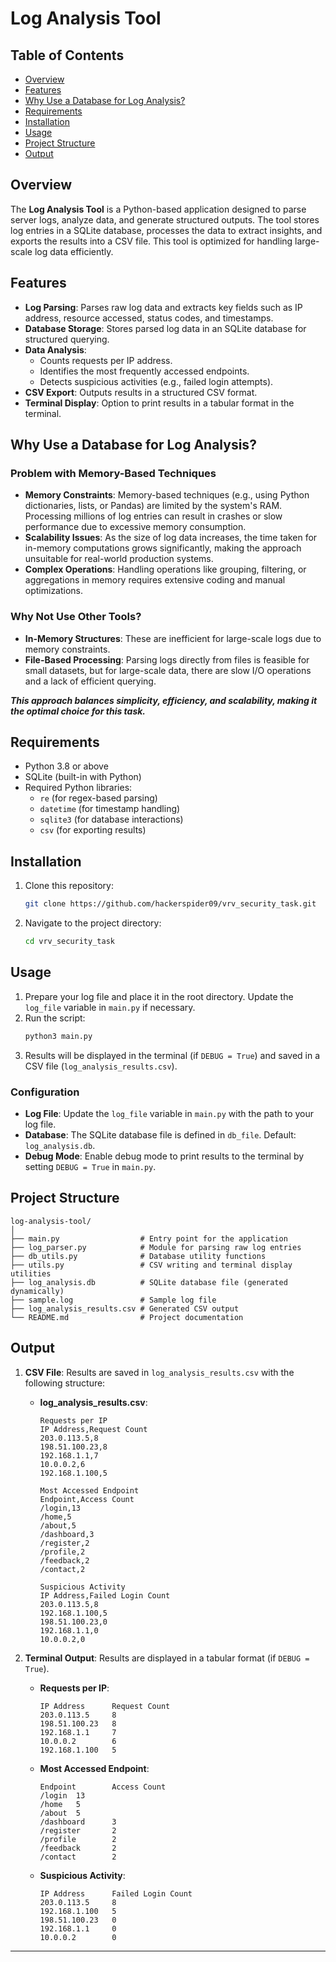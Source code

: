 
# Log Analysis Tool

## Table of Contents
- [Overview](#overview)
- [Features](#features)
- [Why Use a Database for Log Analysis?](#why-use-a-database-for-log-analysis)
- [Requirements](#requirements)
- [Installation](#installation)
- [Usage](#usage)
- [Project Structure](#project-structure)
- [Output](#output)


## Overview
The **Log Analysis Tool** is a Python-based application designed to parse server logs, analyze data, and generate structured outputs. The tool stores log entries in a SQLite database, processes the data to extract insights, and exports the results into a CSV file. This tool is optimized for handling large-scale log data efficiently.



## Features
- **Log Parsing**: Parses raw log data and extracts key fields such as IP address, resource accessed, status codes, and timestamps.
- **Database Storage**: Stores parsed log data in an SQLite database for structured querying.
- **Data Analysis**: 
  - Counts requests per IP address.
  - Identifies the most frequently accessed endpoints.
  - Detects suspicious activities (e.g., failed login attempts).
- **CSV Export**: Outputs results in a structured CSV format.
- **Terminal Display**: Option to print results in a tabular format in the terminal.



## Why Use a Database for Log Analysis?

### Problem with Memory-Based Techniques
- **Memory Constraints**: Memory-based techniques (e.g., using Python dictionaries, lists, or Pandas) are limited by the system's RAM. Processing millions of log entries can result in crashes or slow performance due to excessive memory consumption.
- **Scalability Issues**: As the size of log data increases, the time taken for in-memory computations grows significantly, making the approach unsuitable for real-world production systems.
- **Complex Operations**: Handling operations like grouping, filtering, or aggregations in memory requires extensive coding and manual optimizations.



### Why Not Use Other Tools?
- **In-Memory Structures**: These are inefficient for large-scale logs due to memory constraints.
- **File-Based Processing**: Parsing logs directly from files is feasible for small datasets, but for large-scale data, there are slow I/O operations and a lack of efficient querying.

***This approach balances simplicity, efficiency, and scalability, making it the optimal choice for this task.***


## Requirements
- Python 3.8 or above
- SQLite (built-in with Python)
- Required Python libraries:
  - `re` (for regex-based parsing)
  - `datetime` (for timestamp handling)
  - `sqlite3` (for database interactions)
  - `csv` (for exporting results)

## Installation
1. Clone this repository:
   ```bash
   git clone https://github.com/hackerspider09/vrv_security_task.git
   ```
2. Navigate to the project directory:
   ```bash
   cd vrv_security_task
   ```

## Usage
1. Prepare your log file and place it in the root directory. Update the `log_file` variable in `main.py` if necessary.
2. Run the script:
   ```bash
   python3 main.py
   ```
3. Results will be displayed in the terminal (if `DEBUG = True`) and saved in a CSV file (`log_analysis_results.csv`).

### Configuration
- **Log File**: Update the `log_file` variable in `main.py` with the path to your log file.
- **Database**: The SQLite database file is defined in `db_file`. Default: `log_analysis.db`.
- **Debug Mode**: Enable debug mode to print results to the terminal by setting `DEBUG = True` in `main.py`.

## Project Structure
```
log-analysis-tool/
│
├── main.py                  # Entry point for the application
├── log_parser.py            # Module for parsing raw log entries
├── db_utils.py              # Database utility functions
├── utils.py                 # CSV writing and terminal display utilities
├── log_analysis.db          # SQLite database file (generated dynamically)
├── sample.log               # Sample log file
├── log_analysis_results.csv # Generated CSV output
└── README.md                # Project documentation
```

## Output
1. **CSV File**: Results are saved in `log_analysis_results.csv` with the following structure:
    - **log_analysis_results.csv**:
        ```
        Requests per IP
        IP Address,Request Count
        203.0.113.5,8
        198.51.100.23,8
        192.168.1.1,7
        10.0.0.2,6
        192.168.1.100,5

        Most Accessed Endpoint
        Endpoint,Access Count
        /login,13
        /home,5
        /about,5
        /dashboard,3
        /register,2
        /profile,2
        /feedback,2
        /contact,2

        Suspicious Activity
        IP Address,Failed Login Count
        203.0.113.5,8
        192.168.1.100,5
        198.51.100.23,0
        192.168.1.1,0
        10.0.0.2,0
        ```

2. **Terminal Output**: Results are displayed in a tabular format (if `DEBUG = True`).

    - **Requests per IP**:
         ```
        IP Address      Request Count
        203.0.113.5     8
        198.51.100.23   8
        192.168.1.1     7
        10.0.0.2        6
        192.168.1.100   5
        ```
    - **Most Accessed Endpoint**:
        ```
        Endpoint        Access Count
        /login  13
        /home   5
        /about  5
        /dashboard      3
        /register       2
        /profile        2
        /feedback       2
        /contact        2
        ```
    - **Suspicious Activity**:
        ```
        IP Address      Failed Login Count
        203.0.113.5     8
        192.168.1.100   5
        198.51.100.23   0
        192.168.1.1     0
        10.0.0.2        0
        ```

---

